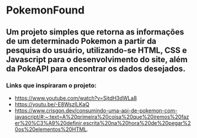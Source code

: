 # PokemonFound
## Um projeto simples que retorna as informações de um determinado Pokemon a partir da pesquisa do usuário, utilizando-se HTML, CSS e Javascript para o desenvolvimento do site, além da PokeAPI para encontrar os dados desejados.

### Links que inspiraram o projeto:
- https://www.youtube.com/watch?v=SjtdH3dWLa8
- https://youtu.be/-E8WszILKaQ
- https://www.crisgon.dev/consumindo-uma-api-de-pokemon-com-javascript/#:~:text=A%20primeira%20coisa%20que%20iremos%20fazer%20%C3%A9%20definir,escrita%20na%20hora%20de%20pegar%20os%20elementos%20HTML.